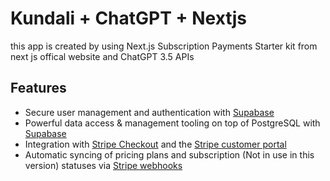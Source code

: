 # Kundali + ChatGPT + Nextjs
this app is created by using Next.js Subscription Payments Starter kit from next js offical website and ChatGPT 3.5 APIs


## Features

- Secure user management and authentication with [Supabase](https://supabase.io/docs/guides/auth)
- Powerful data access & management tooling on top of PostgreSQL with [Supabase](https://supabase.io/docs/guides/database)
- Integration with [Stripe Checkout](https://stripe.com/docs/payments/checkout) and the [Stripe customer portal](https://stripe.com/docs/billing/subscriptions/customer-portal)
- Automatic syncing of pricing plans and subscription (Not in use in this version) statuses via [Stripe webhooks](https://stripe.com/docs/webhooks)

